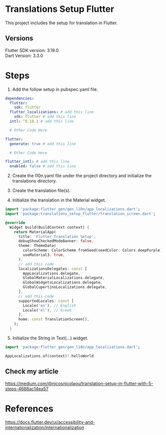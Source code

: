 # Translations Setup Flutter

This project includes the setup for translation in Flutter.

## Versions

Flutter SDK version: 3.19.0 <br />
Dart Version: 3.3.0 <br />

# Steps

1) Add the follow setup in pubspec.yaml file.

```yaml
dependencies:
  flutter:
    sdk: flutter
  flutter_localizations: # add this line
    sdk: flutter # add this line
  intl: ^0.18.1 # add this line

  # Other Code Here

flutter:
  generate: true # add this line

  # Other Code Here

flutter_intl: # add this line
  enabled: false # add this line
```

2) Create the l10n.yaml file under the project directory and initialize the translations directory.

3) Create the translation file(s).

4) Initialize the translation in the Material widget.

```dart
import 'package:flutter_gen/gen_l10n/app_localizations.dart';
import 'package:translations_setup_flutter/translation_screen.dart';

@override
  Widget build(BuildContext context) {
    return MaterialApp(
      title: 'Flutter Translation Setup',
      debugShowCheckedModeBanner: false,
      theme: ThemeData(
        colorScheme: ColorScheme.fromSeed(seedColor: Colors.deepPurple),
        useMaterial3: true,
      ),
      // add this code
      localizationsDelegates: const [
        AppLocalizations.delegate,
        GlobalMaterialLocalizations.delegate,
        GlobalWidgetsLocalizations.delegate,
        GlobalCupertinoLocalizations.delegate,
      ],
      // add this code
      supportedLocales: const [
        Locale('en'), // English
        Locale('el'), // Greek
      ],
      home: const TranslationScreen(),
    );
  }
```

5) Initialize the String in Text(...) widget.

```dart
import 'package:flutter_gen/gen_l10n/app_localizations.dart';

AppLocalizations.of(context)!.helloWorld
```

## Check my article

https://medium.com/@nicosnicolaou/translation-setup-in-flutter-with-5-steps-4688ac14ea57 <br />

# References

https://docs.flutter.dev/ui/accessibility-and-internationalization/internationalization <br />